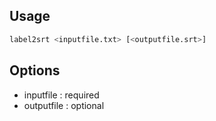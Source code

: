 ## Usage

```sh
label2srt <inputfile.txt> [<outputfile.srt>]
```
## Options
+ inputfile  : required
+ outputfile : optional
